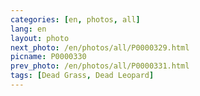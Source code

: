 ```yaml
---
categories: [en, photos, all]
lang: en
layout: photo
next_photo: /en/photos/all/P0000329.html
picname: P0000330
prev_photo: /en/photos/all/P0000331.html
tags: [Dead Grass, Dead Leopard]
---
```

